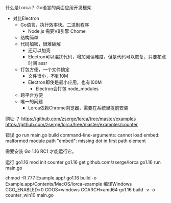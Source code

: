 
什么是Lorca？
Go语言的桌面应用开发框架

- 对比Electron
    - Go语言，执行效率快。二进制程序
        - Node.js 需要V8引擎 Chome
    - 结构简单
    - 代码加密，很难破解
        - 还可以加壳
        - Electron可以混扰代码，增加阅读难度，但是代码可以恢复，只要花点时间 assr
    - 打包方便，一个文件搞定
        - 文件很小，不到10M
        - Electron即使是最小应用，也有100M
            - Electron会打包 node_modules
    - 跨平台方便
    - 唯一的问题
        - Lorca依赖Chrome浏览器，需要在系统里提前安装



网址 ？
https://github.com/zserge/lorca/tree/master/examples
https://github.com/zserge/lorca/tree/master/examples/counter


错误
go run main.go 
build command-line-arguments: cannot load embed: malformed module path "embed": missing dot in first path element

需要安装 Go 1.16 RC1 才能运行它。

运行
go1.16 mod init counter
go1.16 get github.com/zserge/lorca
go1.16 run main.go 

chmod -R  777  Example.app/
go1.16 build -o Example.app/Contents/MacOS/lorca-example
编译Windows CGO_ENABLED=0 GOOS=windows GOARCH=amd64 go1.16 build -v -o counter_win10 main.go 